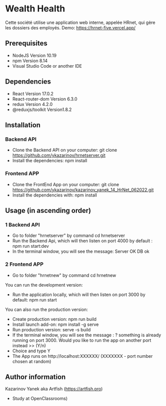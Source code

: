 # Wealth Health

Cette société utilise une application web interne, appelée HRnet, qui gère les dossiers des employés.
Demo: https://hrnet-five.vercel.app/

## Prerequisites

-   NodeJS Version 10.19
-   npm Version 8.14
-   Visual Studio Code or another IDE

## Dependencies

-   React Version 17.0.2
-   React-router-dom Version 6.3.0
-   redux Version 4.2.0
-   @reduxjs/toolkit Version1.8.2

## Installation

### Backend API

-   Clone the Backend API on your computer: git clone https://github.com/ykazarinov/hrnetserver.git
-   Install the dependencies: npm install


### Frontend APP

-   Clone the FrontEnd App on your computer: git clone https://github.com/ykazarinov/kazarinov_yanek_14_HrNet_062022.git
-   Install the dependencies with: npm install

## Usage (in ascending order)

### 1 Backend API

-   Go to folder "hrnetserver" by command cd hrnetserver
-   Run the Backend Api, which will then listen on port 4000 by default : npm run start:dev
-   In the terminal window, you will see the message: Server OK DB ok

### 2 Frontend APP

-   Go to folder "hrnetnew" by command cd hrnetnew

You can run the development version:
-   Run the application locally, which will then listen on port 3000 by default: npm run start

You can also run the production version:
-   Create production version: npm run build
-   Install launch add-on: npm install -g serve
-   Run production version: serve -s build
-   If the terminal window, you will see the message : ? something is already running on port 3000. Would you like to run the app on another port instead >> (Y/n)
-   Choice and type Y
-   The App runs on http://localhost:XXXXXX/ (XXXXXXX - port number chosen at random)

## Author information

Kazarinov Yanek aka Artfish (https://artfish.pro)

-   Study at OpenClassrooms)
